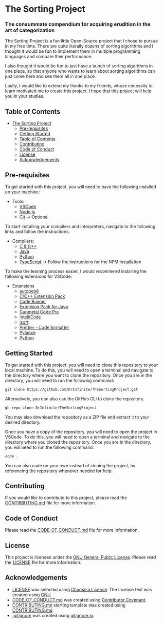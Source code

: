 # The Sorting Project

<h3>The consummate compendium for acquiring erudition in the art of categorization</h3>

The Sorting Project is a fun little Open-Source project that I chose to pursue in my free time.
There are quite literally dozens of sorting algorithms and I thought it would be fun to implement
them in multiple programming languages and compare their performance.

I also thought it would be fun to just have a bunch of sorting algorithms in one place, so that
anyone who wants to learn about sorting algorithms can just come here and see them all in one place.

Lastly, I would like to extend my thanks to my friends, whose necessity to learn motivated me to
create this project. I hope that this project will help you in your studies.

## Table of Contents

- [The Sorting Project](#the-sorting-project)
  - [Pre-requisites](#pre-requisites)
  - [Getting Started](#getting-started)
  - [Table of Contents](#table-of-contents)
  - [Contributing](#contributing)
  - [Code of Conduct](#code-of-conduct)
  - [License](#license)
  - [Acknowledgements](#acknowledgements)

## Pre-requisites

To get started with this project, you will need to have the following installed on your machine:

- Tools:
  - [VSCode](https://code.visualstudio.com/)
  - [Node.js](https://nodejs.org/en/download)
  - [Git](https://git-scm.com/) -> Optional

To start installing your compilers and interpreters, navigate to the following links and follow the instructions:

- Compilers:
  - [C & C++](https://www.msys2.org/)
  - [Java](https://code.visualstudio.com/docs/languages/java?...)
  - [Python](https://www.python.org/downloads/)
  - [TypeScript](https://www.typescriptlang.org/download) -> Follow the instructions for the NPM installation

To make the learning process easier, I would recommend installing the following extensions for VSCode:

- Extensions
  - [autopep8](https://marketplace.visualstudio.com/items?itemName=ms-python.autopep8)
  - [C/C++ Extension Pack](https://marketplace.visualstudio.com/items?itemName=ms-vscode.cpptools-extension-pack)
  - [Code Runner](https://marketplace.visualstudio.com/items?itemName=formulahendry.code-runner)
  - [Extension Pack for Java](https://marketplace.visualstudio.com/items?itemName=vscjava.vscode-java-pack)
  - [Gunmetal Code Pro](https://marketplace.visualstudio.com/items?itemName=Naparajith.gunmetal-code-pro)
  - [IntelliCode](https://marketplace.visualstudio.com/items?itemName=VisualStudioExptTeam.vscodeintellicode)
  - [isort](https://marketplace.visualstudio.com/items?itemName=brainfit.vscode-isort)
  - [Prettier - Code formatter](https://marketplace.visualstudio.com/items?itemName=esbenp.prettier-vscode)
  - [Pylance](https://marketplace.visualstudio.com/items?itemName=ms-python.vscode-pylance)
  - [Python](https://marketplace.visualstudio.com/items?itemName=ms-python.python)

## Getting Started

To get started with this project, you will need to clone this repository to your local machine.
To do this, you will need to open a terminal and navigate to the directory where you want to clone the repository.
Once you are in the directory, you will need to run the following command:

```bash
git clone https://github.com/DrInfinite/TheSortingProject.git
```

Alternatively, you can also use the GitHub CLI to clone the repository.

```bash
gh repo clone DrInfinite/TheSortingProject
```

You may also download the repository as a ZIP file and extract it to your desired directory.

Once you have a copy of the repository, you will need to open the project in VSCode.
To do this, you will need to open a terminal and navigate to the directory where you cloned the repository.
Once you are in the directory, you will need to run the following command:

```bash
code .
```

You can also code on your own instead of cloning the project, by referencing the repository whenever needed for help.

## Contributing

If you would like to contribute to this project, please read the [CONTRIBUTING.md](CONTRIBUTING.md) file for more information.

## Code of Conduct

Please read the [CODE_OF_CONDUCT.md](CODE_OF_CONDUCT.md) file for more information.

## License

This project is licensed under the [GNU General Public License](LICENSE). Please read the [LICENSE](LICENSE) file for more information.

## Acknowledgements

- [LICENSE](LICENSE) was selected using [Choose a License](https://choosealicense.com/). The License text was created using [GNU](https://www.gnu.org/licenses/gpl-3.0.en.html).
- [CODE_OF_CONDUCT.md](CODE_OF_CONDUCT.md) was created using [Contributor Covenant](https://www.contributor-covenant.org/).
- [CONTRIBUTING.md](CONTRIBUTING.md) starting template was created using [CONTRIBUTING.md](https://contributing.md/).
- [.gitignore](.gitignore) was created using [gitignore.io](https://www.toptal.com/developers/gitignore).
